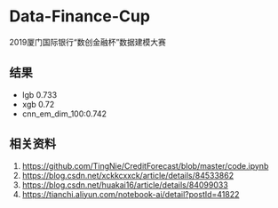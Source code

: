 # Data-Finance-Cup
2019厦门国际银行“数创金融杯”数据建模大赛

## 结果
- lgb 0.733
- xgb 0.72
- cnn_em_dim_100:0.742

## 相关资料

1. https://github.com/TingNie/CreditForecast/blob/master/code.ipynb
2. https://blog.csdn.net/xckkcxxck/article/details/84533862
3. https://blog.csdn.net/huakai16/article/details/84099033
4. https://tianchi.aliyun.com/notebook-ai/detail?postId=41822